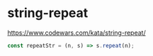 # string-repeat
https://www.codewars.com/kata/string-repeat/


```javascript
const repeatStr = (n, s) => s.repeat(n);
```
